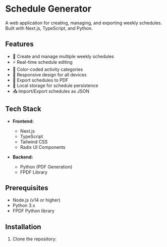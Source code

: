 # Schedule Generator

A web application for creating, managing, and exporting weekly schedules. Built with Next.js, TypeScript, and Python.

## Features

- 📅 Create and manage multiple weekly schedules
- ⚡ Real-time schedule editing
- 🎨 Color-coded activity categories
- 📱 Responsive design for all devices
- 📄 Export schedules to PDF
- 💾 Local storage for schedule persistence
- 📤 Import/Export schedules as JSON

## Tech Stack

- **Frontend:**
  - Next.js
  - TypeScript
  - Tailwind CSS
  - Radix UI Components

- **Backend:**
  - Python (PDF Generation)
  - FPDF Library

## Prerequisites

- Node.js (v14 or higher)
- Python 3.x
- FPDF Python library

## Installation

1. Clone the repository:
